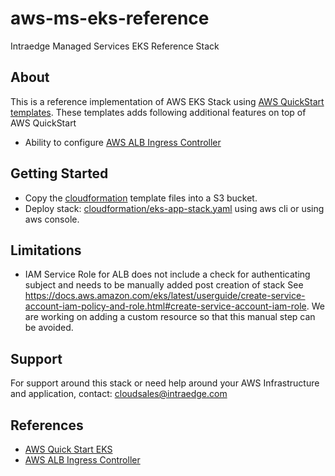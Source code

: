 # aws-ms-eks-reference
Intraedge Managed Services EKS Reference Stack

## About
This is a reference implementation of AWS EKS Stack using [AWS QuickStart templates](https://github.com/aws-quickstart). These templates adds following additional features on top of AWS QuickStart
- Ability to configure [AWS ALB Ingress Controller](https://docs.aws.amazon.com/eks/latest/userguide/alb-ingress.html)

## Getting Started
- Copy the [cloudformation](./cloudformation) template files into a S3 bucket.
- Deploy stack:  [cloudformation/eks-app-stack.yaml](cloudformation/eks-app-stack.yaml) using aws cli or using aws console.


## Limitations
- IAM Service Role for ALB does not include a check for authenticating subject and needs to be manually added post creation of stack See https://docs.aws.amazon.com/eks/latest/userguide/create-service-account-iam-policy-and-role.html#create-service-account-iam-role.  We are working on adding a custom resource so that this manual step can be avoided.

## Support
For support around this stack or need help around your AWS Infrastructure and application, contact: [cloudsales@intraedge.com](mailto:cloudsales@intraedge.com)

## References
- [AWS Quick Start EKS](https://github.com/aws-quickstart/quickstart-amazon-eks)
- [AWS ALB Ingress Controller](https://docs.aws.amazon.com/eks/latest/userguide/alb-ingress.html)



